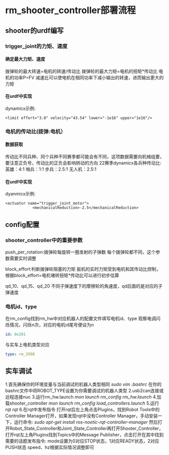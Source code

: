 # rm_shooter_controller部署流程

## shooter的urdf编写
### trigger_joint的力矩、速度
#### 确定最大力矩、速度
拨弹轮的最大转速=电机的转速/传动比
拨弹轮的最大力矩=电机的扭矩*传动比
电机的功率P=FV
减速比可以使电机在相同功率下减小输出的转速，进而输出更大的力矩
#### 在urdf中实现
dynamicx示例:
```xacro
<limit effort="3.0" velocity="43.54" lower="-1e16" upper="1e16"/>
```

### 电机的传动比(拨弹:电机）
#### 数据获取
传动比不同兵种、同个兵种不同赛季都可能会有不同，这项数据需要向机械组要，要注意正负号，传动比的正负会影响转动的方向
22赛季dynamicx各兵种传动比:
 英雄：4:1
 哨兵：1:1
 步兵：2.5:1
 无人机：2.5:1
#### 在urdf中实现
dyanmicx示例:
```xacro
<actuator name="trigger_joint_motor">
            <mechanicalReduction>-2.5</mechanicalReduction>
```

## config配置
### shooter_controller中的重要参数
push_per_rotation:拨弹轮每旋转一圈发射的子弹数
每个拨弹轮都不同，这个参数需要实时调整

block_effort:判断拨弹轮阻塞的力矩
扳机的实时力矩受到电机和其传动比控制，根据block_effort=电机堵转扭矩*传动比可以进行初步估算

qd_10、qd_15、qd_20
不同子弹速度下的摩擦轮的角速度，qd后面的是对应的子弹速度
### 电机id、type
在rm_config找到rm_hw中对应机器人的配置文件填写电机id、type
观察电调闪烁情况，闪烁n次，对应的电机id尾号便设为n
```yaml
id: 0x201
```
与实车上电机类型对应
```yaml
type: rm_3508
```

## 实车调试
1.首先确保你的环境变量与当前调试的机器人类型相同
*sudo vim .bashrc*
在你的bashrc文件中将ROBOT_TYPE设置为你需要调试的机器人类型
2.usb2can连接或远程连接nuc
3.运行rm_hw.launch
*mon launch rm_config rm_hw.launch*
4.加载shooter_controller
*mon launch rm_config load_controllers.launch*
5.运行rqt 
*rqt*
6.在rqt中发布指令
打开rqt后左上角点击Plugins，找到Robot Tools中的Controller Manager打开，如果发现rqt中没有Controller Manager，手动安装一下，运行命令:
*sudo apt-get install ros-noetic-rqt-controller-manager*
然后打开Robot_State_Controller和Joint_State_Controller再打开Shooter_Controller，打开rqt左上角Plugins找到Topics中的Message Publisher，点击打开在其中找到需要的话题发布指令:
mode设置为0对应STOP状态，1对应READY状态，2对应PUSH状态
speed、hz根据实际情况调整即可

